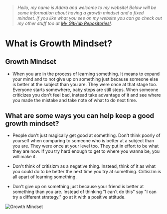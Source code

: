  > ###### Hello, my name is Adara and welcome to my website! Below will be some information about having a growth mindset and a fixed mindset. If you like what you see on my website you can go check out my other stuff too at [My GitHub Repositories!](https://github.com/adard2002?tab=repositories). 


# What is Growth Mindset?

## Growth Mindset

* When you are in the process of learning something. It means to expand your mind and to not give up on something just because someone else is better at the subject than you are. They were once at that stage too. Everyone starts somewhere, baby steps are still steps. When someone criticizes you don't feel bad, instead take advantage of it and see where you made the mistake and take note of what to do next time.

## What are some ways you can help keep a good growth mindset?

- People don't just magically get good at something. Don't think poorly of yourself when comparing to someone who is better at a subject than you are. They were once at your level too. They put in effort to be what they are now. If you try hard enough to get to where you wanna be, you will make it.

- Don't think of critisizm as a negative thing. Instead, think of it as what you could do to be better the next time you try at something. Critisizm is all apart of learning something. 

- Don't give up on something just because your friend is better at something than you are. Instead of thinking "I can't do this" say "I can try a different strategy." go at it with a positive attitude.

![Growth Mindset](https://cpb-us-e1.wpmucdn.com/sites.dartmouth.edu/dist/8/197/files/2017/05/Growth-Mindset_Copyright-Big-Change1.jpg)

